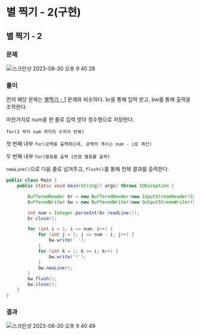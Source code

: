 # 별 찍기 - 2(구현)

## 별 찍기 - 2

### 문제

![스크린샷 2023-08-30 오후 9 40 28](https://github.com/Heo-y-y/development-blog/assets/112863029/c2275eae-fde9-4d18-8afa-f7935e9b2c74)

### 풀이

먼저 해당 문제는 [별찍기 - 1](https://localhost8586.gitbook.io/heo-blog/undefined-2/undefined/class1/1) 문제와 비슷하다. br을 통해 입력 받고, bw를 통해 출력을 조작한다.

마찬가지로 num을 한 줄로 입력 받아 정수형으로 저장한다.

`for(1 부터 num 까지의 수까지 반복)`

첫 번째 내부 `for(공백을 출력하는데, 공백의 개수는 num - i로 계산)`

두 번째 내부 `for(별표를 출력 i만큼 별표를 출력)`

`newLine()`으로 다음 줄로 넘겨주고, `flush()`를 통해 전체 결과를 출력한다.

```java
public class Main {
    public static void main(String[] args) throws IOException {

        BufferedReader br = new BufferedReader(new InputStreamReader(System.in));
        BufferedWriter bw = new BufferedWriter(new OutputStreamWriter(System.out));

        int num = Integer.parseInt(br.readLine());
        br.close();

        for (int i = 1; i <= num; i++) {
            for (int j = 1; j <= num - i; j++) {
                bw.write(' ');
            }
            for (int k = 1; k <= i; k++) {
                bw.write('*');
            }
            bw.newLine();
        }
        bw.flush();
        bw.close();
    }
}
```

### 결과
![스크린샷 2023-08-30 오후 9 40 49](https://github.com/Heo-y-y/development-blog/assets/112863029/c9b417b9-77ea-4eea-9c31-590c65815d73)
